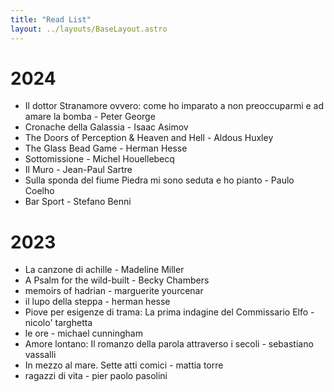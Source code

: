 ```yaml
---
title: "Read List"
layout: ../layouts/BaseLayout.astro
---
```


# 2024

- Il dottor Stranamore ovvero: come ho imparato a non preoccuparmi e ad amare la bomba - Peter George
- Cronache della Galassia - Isaac Asimov
- The Doors of Perception & Heaven and Hell - Aldous Huxley
- The Glass Bead Game - Herman Hesse
- Sottomissione - Michel Houellebecq 
- Il Muro - Jean-Paul Sartre
- Sulla sponda del fiume Piedra mi sono seduta e ho pianto - Paulo Coelho
- Bar Sport - Stefano Benni

# 2023

- La canzone di achille - Madeline Miller
- A Psalm for the wild-built - Becky Chambers
- memoirs of hadrian - marguerite yourcenar
- il lupo della steppa - herman hesse
- Piove per esigenze di trama: La prima indagine del Commissario Elfo - nicolo' targhetta
- le ore - michael cunningham
- Amore lontano: Il romanzo della parola attraverso i secoli - sebastiano vassalli 
- In mezzo al mare. Sette atti comici - mattia torre
- ragazzi di vita - pier paolo pasolini
